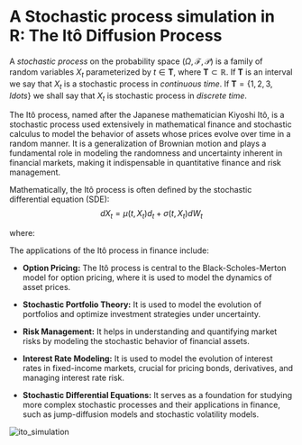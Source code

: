 # A Stochastic process simulation in R: The Itô Diffusion Process

A *stochastic process* on the probability space $(\Omega, \mathcal{F}, \mathcal{P})$ is a family of random variables $X_t$ parameterized by $t\in\mathbf{T}$, where $\mathbf{T}\subset\mathbb{R}$. If $\mathbf{T}$ is an interval we say that $X_t$ is a stochastic process in _continuous time_. If $\mathbf{T}=\{1,2,3,ldots\}$ we shall say that $X_t$ is stochastic process in _discrete time_. 

The Itô process, named after the Japanese mathematician Kiyoshi Itô, is a stochastic process used extensively in mathematical finance and stochastic calculus to model the behavior of assets whose prices evolve over time in a random manner. It is a generalization of Brownian motion and plays a fundamental role in modeling the randomness and uncertainty inherent in financial markets, making it indispensable in quantitative finance and risk management.

Mathematically, the Itô process is often defined by the stochastic differential equation (SDE): $$dX_{t}=\mu(t, X_{t})d_t+\sigma(t, X_t)dW_t$$

where:

The applications of the Itô process in finance include:

- **Option Pricing:** The Itô process is central to the Black-Scholes-Merton model for option pricing, where it is used to model the dynamics of asset prices.
  
- **Stochastic Portfolio Theory:** It is used to model the evolution of portfolios and optimize investment strategies under uncertainty.
  
- **Risk Management:** It helps in understanding and quantifying market risks by modeling the stochastic behavior of financial assets.
  
- **Interest Rate Modeling:** It is used to model the evolution of interest rates in fixed-income markets, crucial for pricing bonds, derivatives, and managing interest rate risk.
  
- **Stochastic Differential Equations:** It serves as a foundation for studying more complex stochastic processes and their applications in finance, such as jump-diffusion models and stochastic volatility models.

![ito_simulation](https://github.com/jrcarob/Ito-Diffusion-Process/assets/45860181/ff24ae7c-d8a6-46c7-a457-199321ae0544)

